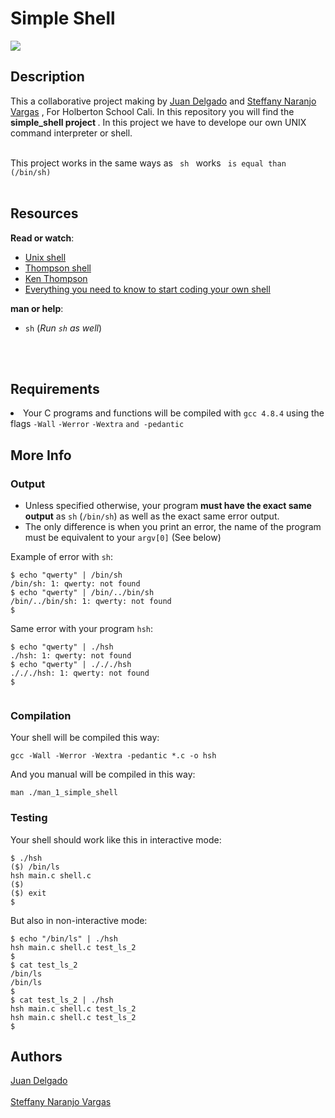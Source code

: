 <h1> Simple Shell </h1>
<img src ="https://www.entreprises-magazine.com/wp-content/uploads/2020/05/Holberton-School-696x385.jpg">
<h2> Description </h2>
<p> This a collaborative project making by <a href="https://github.com/JuanDelgado06">Juan Delgado</a> and <a href="https://github.com/steffanynaranjov">Steffany Naranjo Vargas</a> , For Holberton School Cali. In this repository you will find the <strong> simple_shell project </strong>. In this project we have to develope our own UNIX command interpreter or shell.
<br> </br>
<p> This project works in the same ways as <code> sh </code> works <code> is equal than (/bin/sh) </code>
<br> </br>
<h2>Resources</h2>

<p><strong>Read or watch</strong>:</p>

<ul>
<li><a href="https://en.wikipedia.org/wiki/Unix_shell" title="Unix shell" target="_blank">Unix shell</a> </li>
<li><a href="https://en.wikipedia.org/wiki/Thompson_shell" title="Thompson shell" target="_blank">Thompson shell</a> </li>
<li><a href="https://en.wikipedia.org/wiki/Ken_Thompson" title="Ken Thompson" target="_blank">Ken Thompson</a> </li>
<li><a href="https://intranet.hbtn.io/concepts/64" title="Everything you need to know to start coding your own shell" target="_blank">Everything you need to know to start coding your own shell</a> </li>
</ul>

<p><strong>man or help</strong>: </p>

<ul>
<li><code>sh</code> (<em>Run <code>sh</code> as well</em>)</li>
</ul>
<br> </br>
<h2>Requirements</h2>

<li>Your C programs and functions will be compiled with <code>gcc 4.8.4</code> using the flags <code>-Wall</code> <code>-Werror</code> <code>-Wextra</code> <code>and -pedantic</code></li>

<h2>More Info</h2>

<h3>Output</h3>

<ul>
<li>Unless specified otherwise, your program <strong>must have the exact same output</strong> as <code>sh</code> (<code>/bin/sh</code>) as well as the exact same error output.</li>
<li>The only difference is when you print an error, the name of the program must be equivalent to your <code>argv[0]</code> (See below)</li>
</ul>

<p>Example of error with <code>sh</code>:</p>

<pre><code>$ echo &quot;qwerty&quot; | /bin/sh
/bin/sh: 1: qwerty: not found
$ echo &quot;qwerty&quot; | /bin/../bin/sh
/bin/../bin/sh: 1: qwerty: not found
$
</code></pre>

<p>Same error with your program <code>hsh</code>:</p>

<pre><code>$ echo &quot;qwerty&quot; | ./hsh
./hsh: 1: qwerty: not found
$ echo &quot;qwerty&quot; | ./././hsh
./././hsh: 1: qwerty: not found
$

</code></pre>

<h3>Compilation</h3>

<p>Your shell will be compiled this way:</p>

<pre><code>gcc -Wall -Werror -Wextra -pedantic *.c -o hsh
</code></pre>
<p> And you manual will be compiled in this way: </p>
<pre><code>man ./man_1_simple_shell </code></pre>

<h3>Testing</h3>

<p>Your shell should work like this in interactive mode:</p>

<pre><code>$ ./hsh
($) /bin/ls
hsh main.c shell.c
($)
($) exit
$
</code></pre>

<p>But also in non-interactive mode:</p>

<pre><code>$ echo &quot;/bin/ls&quot; | ./hsh
hsh main.c shell.c test_ls_2
$
$ cat test_ls_2
/bin/ls
/bin/ls
$
$ cat test_ls_2 | ./hsh
hsh main.c shell.c test_ls_2
hsh main.c shell.c test_ls_2
$
</code></pre>

<h2> Authors </h2>
<a href="https://github.com/JuanDelgado06">Juan Delgado</a>
<br> </br>
<a href="https://github.com/steffanynaranjov">Steffany Naranjo Vargas</a>